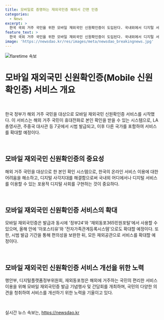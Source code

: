 ```yaml
---
title: 모바일로 증명하는 재외국민증 해외서 간편 인증
categories:
  - News
excerpt: >
  한국 국외 거주 국민을 위한 모바일 재외국민 신원확인증이 도입된다. 국내외에서 디지털 서비스 이용을 편리하게 하기 위해 LA 총영사관 등 7곳에서 시범 발급, 내달에 추가로 14곳에서 발급 예정. 발급과 동시에 정부24, 재외동포365민원포털에서 사용 가능하며, 올해 안에 기능 확대할 계획. 이를 위해 이상민 행안부 장관 등이 참여한 모바일 재외국민증 발급 기념행사 및 의견 청취 간담회 개최.
feature_text: >
  한국 국외 거주 국민을 위한 모바일 재외국민 신원확인증이 도입된다. 국내외에서 디지털 서비스 이용을 편리하게 하기 위해 LA 총영사관 등 7곳에서 시범 발급, 내달에 추가로 14곳에서 발급 예정. 발급과 동시에 정부24, 재외동포365민원포털에서 사용 가능하며, 올해 안에 기능 확대할 계획. 이를 위해 이상민 행안부 장관 등이 참여한 모바일 재외국민증 발급 기념행사 및 의견 청취 간담회 개최.
image: 'https://newsdao.kr/res/images/meta/newsdao_breakingnews.jpg'
---
```


<p><img src="https://newsdao.kr/res/images/meta/newsdao_breakingnews.jpg" alt="flaretime 속보" /></p>

<h1>모바일 재외국민 신원확인증(Mobile 신원확인증) 서비스 개요</h1>

<p data-ke-size="size16">&nbsp;</p>

<p>한국 정부가 해외 거주 국민을 대상으로 모바일 재외국민 신원확인증 서비스를 시작했다. 이 서비스는 해외 거주 국민이 휴대전화로 본인 확인을 받을 수 있는 시스템으로, LA 총영사관, 주중국 대사관 등 7곳에서 시범 발급되고, 이후 다른 국가를 포함하여 서비스를 확대할 예정이다.</p>

<p data-ke-size="size16">&nbsp;</p>

<h2 data-ke-size="size26">모바일 재외국민 신원확인증의 중요성</h2>

<p data-ke-size="size16">해외 거주 국민을 대상으로 한 본인 확인 시스템으로, 한국의 온라인 서비스 이용에 대한 어려움을 해소하고, 디지털 사각지대를 해결함으로써 국내외 어디에서나 디지털 서비스를 이용할 수 있는 포용적 디지털 사회를 구현하는 것이 중요하다.</p>

<p data-ke-size="size16">&nbsp;</p>

<h2 data-ke-size="size26">모바일 재외국민 신원확인증 서비스의 확대</h2>

<p data-ke-size="size16">모바일 재외국민증은 발급과 동시에 '정부24'와 '재외동포365민원포털'에서 사용할 수 있으며, 올해 안에 '아포스티유'와 '전자가족관계등록시스템'으로도 확대할 예정이다. 또한, 시범 발급 기간을 통해 편의성을 보완한 뒤, 모든 재외공관으로 서비스를 확대할 예정이다.</p>

<p data-ke-size="size16">&nbsp;</p>

<h2 data-ke-size="size26">모바일 재외국민 신원확인증 서비스 개선을 위한 노력</h2>

<p data-ke-size="size16">행안부, 디지털플랫폼정부위원회, 재외동포청은 해외에 거주하는 국민의 편리한 서비스 이용을 위해 모바일 재외국민증 발급 기념행사 및 간담회를 개최하며, 국민의 다양한 의견을 청취하여 서비스를 개선하기 위한 노력을 기울이고 있다.</p>

<p data-ke-size="size16">&nbsp;</p>
실시간 뉴스 속보는, <a href="https://newsdao.kr" rel="dofollow">https://newsdao.kr</a>


